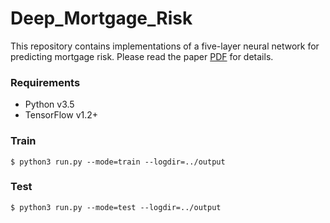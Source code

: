 # Deep_Mortgage_Risk

This repository contains implementations of a five-layer neural network for predicting mortgage risk. Please read the paper [PDF](https://papers.ssrn.com/sol3/papers.cfm?abstract_id=2799443) for details. 

### Requirements

  * Python v3.5
  * TensorFlow v1.2+

### Train

```
$ python3 run.py --mode=train --logdir=../output
```

### Test

```
$ python3 run.py --mode=test --logdir=../output
```
